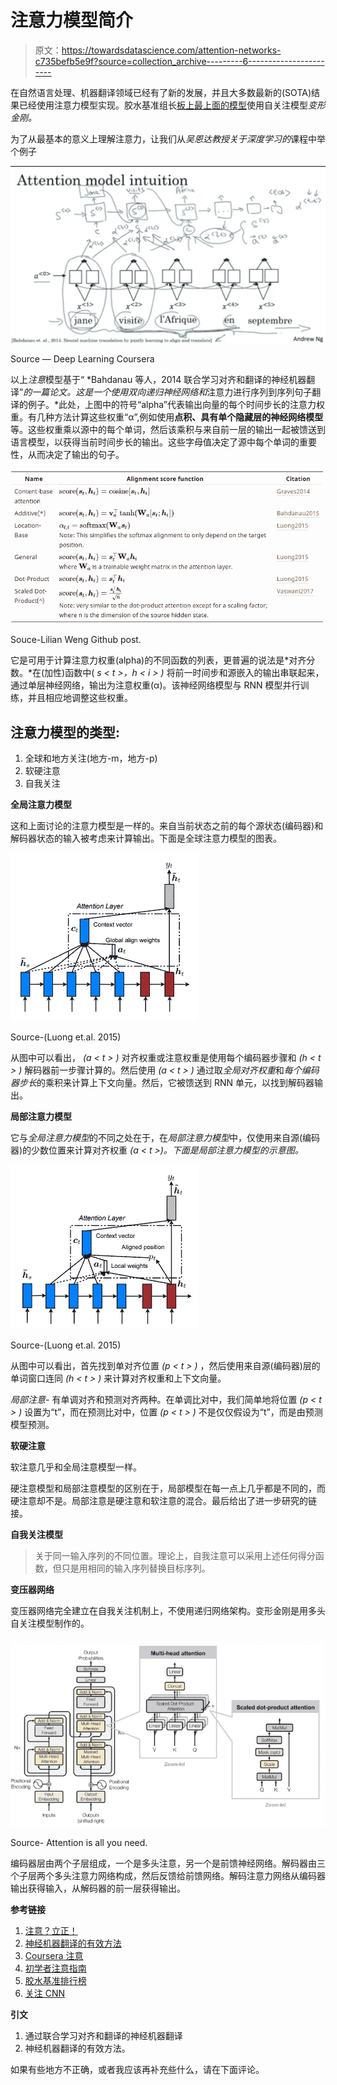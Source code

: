 # 注意力模型简介

> 原文：<https://towardsdatascience.com/attention-networks-c735befb5e9f?source=collection_archive---------6----------------------->

在自然语言处理、机器翻译领域已经有了新的发展，并且大多数最新的(SOTA)结果已经使用注意力模型实现。胶水基准组长[板上最上面的模型](https://gluebenchmark.com/leaderboard)使用自关注模型*变形金刚。*

为了从最基本的意义上理解注意力，让我们从*吴恩达教授关于深度学习的*课程中举个例子

![](img/1143eafb2392792ac07e03cdac7eb57a.png)

Source — Deep Learning Coursera

以上*注意*模型基于“ *Bahdanau 等人，2014 联合学习对齐和翻译的神经机器翻译”*的一篇论文。这是一个使用双向递归神经网络和*注意力进行序列到序列句子翻译的例子。*此处，上图中的符号“alpha”代表输出向量的每个时间步长的注意力权重。有几种方法计算这些权重“α”,例如使用**点积、具有单个隐藏层的神经网络模型**等。这些权重乘以源中的每个单词，然后该乘积与来自前一层的输出一起被馈送到语言模型，以获得当前时间步长的输出。这些字母值决定了源中每个单词的重要性，从而决定了输出的句子。

![](img/e43640d53f57231d5c6aafcd100a0d06.png)

Souce-Lilian Weng Github post.

它是可用于计算注意力权重(alpha)的不同函数的列表，更普遍的说法是*对齐分数。*在(加性)函数中( *s < t >，h < i > )* 将前一时间步和源嵌入的输出串联起来，通过单层神经网络，输出为注意权重(α)。该神经网络模型与 RNN 模型并行训练，并且相应地调整这些权重。

## 注意力模型的类型:

1.  全球和地方关注(地方-m，地方-p)
2.  软硬注意
3.  自我关注

**全局注意力模型**

这和上面讨论的注意力模型是一样的。来自当前状态之前的每个源状态(编码器)和解码器状态的输入被考虑来计算输出。下面是全球注意力模型的图表。

![](img/114e8298a533ccebc03bddcd407dd7f7.png)

Source-(Luong et.al. 2015)

从图中可以看出， *(a < t > )* 对齐权重或注意权重是使用每个编码器步骤和 *(h < t > )* 解码器前一步骤计算的。然后使用 *(a < t > )* 通过取*全局对齐权重*和*每个编码器步长*的乘积来计算上下文向量。然后，它被馈送到 RNN 单元，以找到解码器输出。

**局部注意力模型**

它与*全局注意力模型*的不同之处在于，在*局部注意力模型*中，仅使用来自源(编码器)的少数位置来计算对齐权重 *(a < t >)。下面是局部注意力模型的示意图。*

![](img/16f5c7c900c064657eb90e9e103fb741.png)

Source-(Luong et.al. 2015)

从图中可以看出，首先找到单对齐位置 *(p < t > )* ，然后使用来自源(编码器)层的单词窗口连同 *(h < t > )* 来计算对齐权重和上下文向量。

*局部注意-* 有单调对齐和预测对齐两种。在单调比对中，我们简单地将位置 *(p < t > )* 设置为“t”，而在预测比对中，位置 *(p < t > )* 不是仅仅假设为“t”，而是由预测模型预测。

**软硬注意**

软注意几乎和全局注意模型一样。

硬注意模型和局部注意模型的区别在于，局部模型在每一点上几乎都是不同的，而硬注意却不是。局部注意是硬注意和软注意的混合。最后给出了进一步研究的链接。

**自我关注模型**

> 关于同一输入序列的不同位置。理论上，自我注意可以采用上述任何得分函数，但只是用相同的输入序列替换目标序列。

**变压器网络**

变压器网络完全建立在自我关注机制上，不使用递归网络架构。变形金刚是用多头自关注模型制作的。

![](img/37a1e1a082159654e01dab1eb41386b2.png)

Source- Attention is all you need.

编码器层由两个子层组成，一个是多头注意，另一个是前馈神经网络。解码器由三个子层两个多头注意力网络构成，然后反馈给前馈网络。解码注意力网络从编码器输出获得输入，从解码器的前一层获得输出。

**参考链接**

1.  [注意？立正！](https://lilianweng.github.io/lil-log/2018/06/24/attention-attention.html)
2.  [神经机器翻译的有效方法](https://nlp.stanford.edu/pubs/emnlp15_attn.pdf)
3.  [Coursera 注意](https://www.coursera.org/lecture/nlp-sequence-models/attention-model-lSwVa)
4.  [初学者注意指南](https://skymind.ai/wiki/attention-mechanism-memory-network)
5.  [胶水基准排行榜](https://gluebenchmark.com/leaderboard)
6.  [关注 CNN](http://proceedings.mlr.press/v37/xuc15.pdf)

**引文**

1.  通过联合学习对齐和翻译的神经机器翻译
2.  神经机器翻译的有效方法。

如果有些地方不正确，或者我应该再补充些什么，请在下面评论。